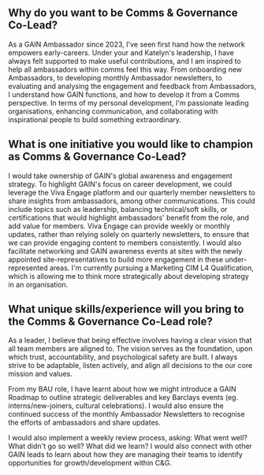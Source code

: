 ## Why do you want to be Comms & Governance Co-Lead?

As a GAIN Ambassador since 2023, I've seen first hand how the network empowers early-careers. Under your and Katelyn's leadership, I have always felt supported to make useful contributions, and I am inspired to help all ambassadors within comms feel this way. From onboarding new Ambassadors, to developing monthly Ambassador newsletters, to evaluating and analysing the engagement and feedback from Ambassadors, I understand how GAIN functions, and how to develop it from a Comms perspective. In terms of my personal development, I'm passionate leading organisations, enhancing communication, and collaborating with inspirational people to build something extraordinary. 

## What is one initiative you would like to champion as Comms & Governance Co-Lead?

I would take ownership of GAIN's global awareness and engagement strategy. To highlight GAIN's focus on career development, we could leverage the Viva Engage platform and our quarterly member newsletters to share insights from ambassadors, among other communications. This could include topics such as leadership, balancing technical/soft skills, or certifications that would highlight ambassadors' benefit from the role, and add value for members. Viva Engage can provide weekly or monthly updates, rather than relying solely on quarterly newsletters, to ensure that we can provide engaging content to members consistently. I would also facilitate networking and GAIN awareness events at sites with the newly appointed site-representatives to build more engagement in these under-represented areas.
I'm currently pursuing a Marketing CIM L4 Qualification, which is allowing me to think more strategically about developing strategy in an organisation. 

## What unique skills/experience will you bring to the Comms & Governance Co-Lead role? 

As a leader, I believe that being effective involves having a clear vision that all team members are aligned to. The vision serves as the foundation, upon which trust, accountability, and psychological safety are built. I always strive to be adaptable, listen actively, and align all decisions to the our core mission and values. 

From my BAU role, I have learnt about how we might introduce a GAIN Roadmap to outline strategic deliverables and key Barclays events (eg. interns/new-joiners, cultural celebrations). I would also ensure the continued success of the monthly Ambassador Newsletters to recognise the efforts of ambassadors and share updates.

I would also implement a weekly review process, asking: What went well? What didn't go so well? What did we learn? I would also connect with other GAIN leads to learn about how they are managing their teams to identify opportunities for growth/development within C&G. 